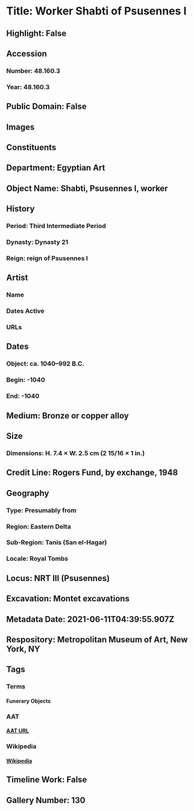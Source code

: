 # Title: Worker Shabti of Psusennes I
## Highlight: False
## Accession
### Number: 48.160.3
### Year: 48.160.3
## Public Domain: False
## Images
## Constituents
## Department: Egyptian Art
## Object Name: Shabti, Psusennes I, worker
## History
### Period: Third Intermediate Period
### Dynasty: Dynasty 21
### Reign: reign of Psusennes I
## Artist
### Name
### Dates Active
### URLs
## Dates
### Object: ca. 1040–992 B.C.
### Begin: -1040
### End: -1040
## Medium: Bronze or copper alloy
## Size
### Dimensions: H. 7.4 × W. 2.5 cm (2 15/16 × 1 in.)
## Credit Line: Rogers Fund, by exchange, 1948
## Geography
### Type: Presumably from
### Region: Eastern Delta
### Sub-Region: Tanis (San el-Hagar)
### Locale: Royal Tombs
## Locus: NRT III (Psusennes)
## Excavation: Montet excavations
## Metadata Date: 2021-06-11T04:39:55.907Z
## Respository: Metropolitan Museum of Art, New York, NY
## Tags
### Terms
#### Funerary Objects
### AAT
#### [AAT URL](http://vocab.getty.edu/page/aat/300234126)
### Wikipedia
#### [Wikipedia]()
## Timeline Work: False
## Gallery Number: 130